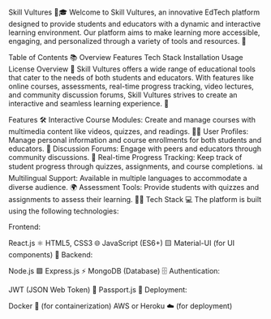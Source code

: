 Skill Vultures 🦅🎓
Welcome to Skill Vultures, an innovative EdTech platform designed to provide students and educators with a dynamic and interactive learning environment. Our platform aims to make learning more accessible, engaging, and personalized through a variety of tools and resources. 🚀

Table of Contents 📚
Overview
Features
Tech Stack
Installation
Usage
License
Overview 📖
Skill Vultures offers a wide range of educational tools that cater to the needs of both students and educators. With features like online courses, assessments, real-time progress tracking, video lectures, and community discussion forums, Skill Vultures strives to create an interactive and seamless learning experience. 🌟

Features 🛠️
Interactive Course Modules: Create and manage courses with multimedia content like videos, quizzes, and readings. 🎥📝
User Profiles: Manage personal information and course enrollments for both students and educators. 👤
Discussion Forums: Engage with peers and educators through community discussions. 💬
Real-time Progress Tracking: Keep track of student progress through quizzes, assignments, and course completions. 📊
Multilingual Support: Available in multiple languages to accommodate a diverse audience. 🌍
Assessment Tools: Provide students with quizzes and assignments to assess their learning. 📝✅
Tech Stack 💻
The platform is built using the following technologies:

Frontend:

React.js ⚛️
HTML5, CSS3 🌐
JavaScript (ES6+) 🟨
Material-UI (for UI components) 🎨
Backend:

Node.js 🟩
Express.js ⚡
MongoDB (Database) 🗄️
Authentication:

JWT (JSON Web Token) 🔑
Passport.js 🛂
Deployment:

Docker 🐳 (for containerization)
AWS or Heroku ☁️ (for deployment)